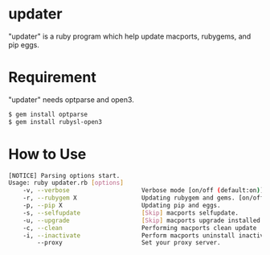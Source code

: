 # updater
"updater" is a ruby program which help update macports, rubygems, and pip eggs.

# Requirement
"updater" needs optparse and open3.
```bash
$ gem install optparse
$ gem install rubysl-open3
```

# How to Use
```bash
[NOTICE] Parsing options start.
Usage: ruby updater.rb [options]
    -v, --verbose                    Verbose mode [on/off (default:on)]
    -r, --rubygem X                  Updating rubygem and gems. [on/off (default:off)]
    -p, --pip X                      Updating pip and eggs.
    -s, --selfupdate                 [Skip] macports selfupdate.
    -u, --upgrade                    [Skip] macports upgrade installed.
    -c, --clean                      Performing macports clean update
    -i, --inactivate                 Perform macports uninstall inactive.
        --proxy                      Set your proxy server.
```
